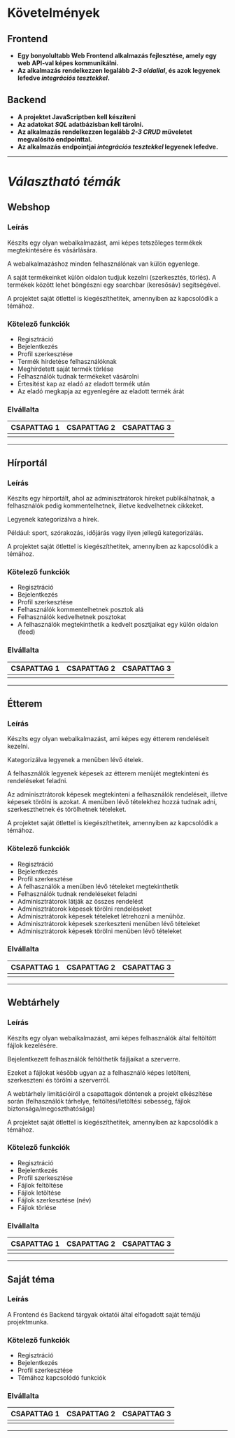 # Követelmények

## Frontend

* **Egy bonyolultabb Web Frontend alkalmazás fejlesztése, amely egy web API-val képes kommunikálni.**
* **Az alkalmazás rendelkezzen legalább *2-3 oldallal*, és azok legyenek lefedve *integrációs tesztekkel*.**

## Backend

* **A projektet JavaScriptben kell készíteni**
* **Az adatokat *SQL* adatbázisban kell tárolni.**
* **Az alkalmazás rendelkezzen legalább *2-3 CRUD* műveletet megvalósító endpointtal.**
* **Az alkalmazás endpointjai *integrációs tesztekkel* legyenek lefedve.**

---

# ***Választható témák***

## Webshop

### Leírás

Készíts egy olyan webalkalmazást, ami képes tetszőleges termékek megtekintésére és vásárlására.

A webalkalmazáshoz minden felhasználónak van külön egyenlege.

A saját termékeinket külön oldalon tudjuk kezelni (szerkesztés, törlés). A termékek között lehet böngészni egy searchbar (keresősáv) segítségével.

A projektet saját ötlettel is kiegészíthetitek, amennyiben az kapcsolódik a témához.

### Kötelező funkciók

* Regisztráció
* Bejelentkezés
* Profil szerkesztése
* Termék hírdetése felhasználóknak
* Meghírdetett saját termék törlése
* Felhasználók tudnak termékeket vásárolni
* Értesítést kap az eladó az eladott termék után
* Az eladó megkapja az egyenlegére az eladott termék árát

### Elvállalta
| CSAPATTAG 1 | CSAPATTAG 2 | CSAPATTAG 3 |
| :---------: | :---------: | :---------: |
|            |            |            |

---

## Hírportál

### Leírás

Készíts egy hírportált, ahol az adminisztrátorok híreket publikálhatnak, a felhasználók pedig kommentelhetnek, illetve kedvelhetnek cikkeket.

Legyenek kategorizálva a hírek.

Például: sport, szórakozás, időjárás vagy ilyen jellegű kategorizálás.

A projektet saját ötlettel is kiegészíthetitek, amennyiben az kapcsolódik a témához.

### Kötelező funkciók

* Regisztráció
* Bejelentkezés
* Profil szerkesztése
* Felhasználók kommentelhetnek posztok alá
* Felhasználók kedvelhetnek posztokat
* A felhasználók megtekinthetik a kedvelt posztjaikat egy külön oldalon (feed)

### Elvállalta
| CSAPATTAG 1 | CSAPATTAG 2 | CSAPATTAG 3 |
| :---------: | :---------: | :---------: |
|            |            |            |

---

## Étterem

### Leírás

Készíts egy olyan webalkalmazást, ami képes egy étterem rendeléseit kezelni.

Kategorizálva legyenek a menüben lévő ételek.

A felhasználók legyenek képesek az étterem menüjét megtekinteni és rendeléseket feladni.

Az adminisztrátorok képesek megtekinteni a felhasználók rendeléseit, illetve képesek törölni is azokat. A menüben lévő tételekhez hozzá tudnak adni, szerkeszthetnek és törölhetnek tételeket.

A projektet saját ötlettel is kiegészíthetitek, amennyiben az kapcsolódik a témához.

### Kötelező funkciók

* Regisztráció
* Bejelentkezés
* Profil szerkesztése
* A felhasználók a menüben lévő tételeket megtekinthetik
* Felhasználók tudnak rendeléseket feladni
* Adminisztrátorok látják az összes rendelést
* Adminisztrátorok képesek törölni rendeléseket
* Adminisztrátorok képesek tételeket létrehozni a menühöz.
* Adminisztrátorok képesek szerkeszteni menüben lévő tételeket
* Adminisztrátorok képesek törölni menüben lévő tételeket

### Elvállalta
| CSAPATTAG 1 | CSAPATTAG 2 | CSAPATTAG 3 |
| :---------: | :---------: | :---------: |
|            |            |            |

---

## Webtárhely

### Leírás

Készíts egy olyan webalkalmazást, ami képes felhasználók által feltöltött fájlok kezelésére.

Bejelentkezett felhasználók feltölthetik fájljaikat a szerverre.

Ezeket a fájlokat később ugyan az a felhasználó képes letölteni, szerkeszteni és törölni a szerverről.

A webtárhely limitációiról a csapattagok döntenek a projekt elkészítése során (felhasználók tárhelye, feltöltési/letöltési sebesség, fájlok biztonsága/megoszthatósága)

A projektet saját ötlettel is kiegészíthetitek, amennyiben az kapcsolódik a témához.

### Kötelező funkciók

* Regisztráció
* Bejelentkezés
* Profil szerkesztése
* Fájlok feltöltése
* Fájlok letöltése
* Fájlok szerkesztése (név)
* Fájlok törlése

### Elvállalta
| CSAPATTAG 1 | CSAPATTAG 2 | CSAPATTAG 3 |
| :---------: | :---------: | :---------: |
|            |            |            |

---

## Saját téma

### Leírás

A Frontend és Backend tárgyak oktatói által elfogadott saját témájú projektmunka.

### Kötelező funkciók

* Regisztráció
* Bejelentkezés
* Profil szerkesztése
* Témához kapcsolódó funkciók

### Elvállalta
| CSAPATTAG 1 | CSAPATTAG 2 | CSAPATTAG 3 |
| :---------: | :---------: | :---------: |
|            |            |            |

---

